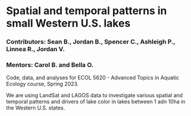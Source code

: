 # Spatial and temporal patterns in small Western U.S. lakes 
### Contributors: Sean B., Jordan B., Spencer C., Ashleigh P., Linnea R., Jordan V.
### Mentors: Carol B. and Bella O. 

Code, data, and analyses for ECOL 5620 - Advanced Topics in Aquatic Ecology course, Spring 2023.

We are using LandSat and LAGOS data to investigate various spatial and temporal patterns and drivers of lake color in lakes between 1 adn 10ha in the Western U.S. states.
